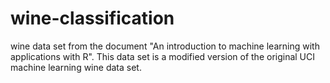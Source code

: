 wine-classification
===================

wine data set from the document "An introduction to machine learning with applications with R". This data set is a modified version of the original UCI machine learning wine data set.
